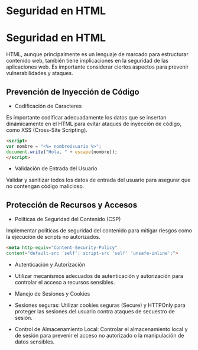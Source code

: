 # Seguridad en HTML

# Seguridad en HTML 

HTML, aunque principalmente es un lenguaje de marcado para estructurar contenido web, también tiene implicaciones en la seguridad de las aplicaciones web. Es importante considerar ciertos aspectos para prevenir vulnerabilidades y ataques. 

## Prevención de Inyección de Código 

* Codificación de Caracteres 

Es importante codificar adecuadamente los datos que se insertan dinámicamente en el HTML para evitar ataques de inyección de código, como XSS (Cross-Site Scripting). 

```html
<script> 
var nombre = "<%= nombreUsuario %>"; 
document.write("Hola, " + escape(nombre)); 
</script> 
```

* Validación de Entrada del Usuario 

Validar y sanitizar todos los datos de entrada del usuario para asegurar que no contengan código malicioso. 

## Protección de Recursos y Accesos 

* Políticas de Seguridad del Contenido (CSP) 

Implementar políticas de seguridad del contenido para mitigar riesgos como la ejecución de scripts no autorizados. 

```html
<meta http-equiv="Content-Security-Policy" 
content="default-src 'self'; script-src 'self' 'unsafe-inline';"> 
```

* Autenticación y Autorización 

* Utilizar mecanismos adecuados de autenticación y autorización para controlar el acceso a recursos sensibles. 

* Manejo de Sesiones y Cookies 

* Sesiones seguras: Utilizar cookies seguras (Secure) y HTTPOnly para proteger las sesiones del usuario contra ataques de secuestro de sesión. 
  
* Control de Almacenamiento Local: Controlar el almacenamiento local y de sesión para prevenir el acceso no autorizado o la manipulación de datos sensibles. 